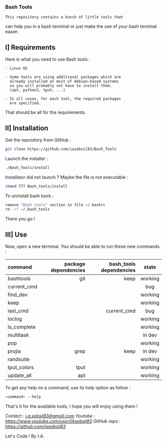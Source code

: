 ### Bash Tools

    This repository contains a bunch of little tools that
can help you in a bash terminal or just make the use of
your bash terminal easier.




## I] Requirements

Here is what you need to use Bash tools :

    - Linux OS

    - Some tools are using additional packages which are
      already installed on most of debian-based systems
      so you will probably not have to install them.
      (apt, python3, tput, ...)

    - In all cases, for each tool, the required packages
      are specified.

That should be all for the requirements.




## II] Installation

Get the repository from GitHub :
```bash
git clone https://github.com/iasebsil83/Bash_Tools
```

Launch the installer :
```bash
./Bash_Tools/install
```

Installator did not launch ?
Maybe the file is not executable :
```bash
chmod 777 Bash_tools/install
```

To uninstall bash tools :
```bash
remove "Bash tools" section in file ~/.bashrc
rm -rf ~/.bash_tools
```

There you go !




## III] Use

Now, open a new terminal.
You should be able to run these new commands :

|   command   | package dependencies | bash_tools dependencies|  state  |
|:------------|---------------------:|-----------------------:|:-------:|
| bashtools   |                  git |                   keep | working |
| current_cmd |                      |                        |     bug |
| find_dev    |                      |                        | working |
| keep        |                      |                        | working |
| last_cmd    |                      |            current_cmd |     bug |
| loclog      |                      |                        | working |
| ls_complete |                      |                        | working |
| multitask   |                      |                        |  in dev |
| pop         |                      |                        | working |
| projia      |                 grep |                   keep |  in dev |
| randsuite   |                      |                        | working |
| tput_colors |                 tput |                        | working |
| update_all  |                  apt |                        | working |

To get any help on a command, use its help option as follow :
```bash
<command> --help
```

That's it for the available tools, I hope you will enjoy using them !




*Contact     : i.a.sebsil83@gmail.com*
*Youtube     : https://www.youtube.com/user/IAsebsil83*
*GitHub repo : https://github.com/iasebsil83*

Let's Code !                                  By I.A.
